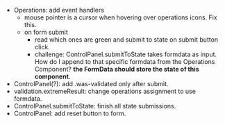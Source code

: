 - Operations: add event handlers
  - mouse pointer is a cursor when hovering over operations icons. Fix this.
  - on form submit
    - read which ones are green and submit to state on submit button click.
    - challenge: ControlPanel.submitToState takes formdata as input. How do I append to that specific formdata from the Operations Component? **the FormData should store the state of this component.**
- ControlPanel(?): add .was-validated only after submit.
- validation.extremeResult: change operations assignment to use formdata.
- ControlPanel.submitToState: finish all state submissions.
- ControlPanel: add reset button to form.
